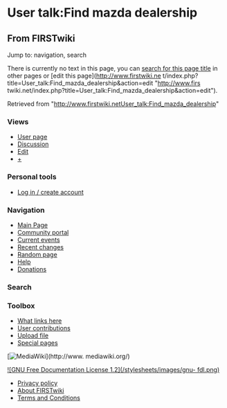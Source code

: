 # User talk:Find mazda dealership

## From FIRSTwiki

Jump to: navigation, search

There is currently no text in this page, you can [search for this page title](Special:Search/Find_mazda_dealership "Special:Search/Find
mazda dealership") in other pages or [edit this page](http://www.firstwiki.ne
t/index.php?title=User_talk:Find_mazda_dealership&action=edit "http://www.firs
twiki.net/index.php?title=User_talk:Find_mazda_dealership&action=edit").

Retrieved from "<http://www.firstwiki.netUser_talk:Find_mazda_dealership>"

### Views

- [User page](/index.php?title=User:Find_mazda_dealership&action=edit)
- [Discussion](/index.php?title=User_talk:Find_mazda_dealership&action=edit)
- [Edit](/index.php?title=User_talk:Find_mazda_dealership&action=edit)
- [+](/index.php?title=User_talk:Find_mazda_dealership&action=edit&section=new)

### Personal tools

- [Log in / create account](/index.php?title=Special:Userlogin&returnto=User_talk:Find_mazda_dealership)

[](Main_Page "Main Page")

### Navigation

- [Main Page](Main_Page)
- [Community portal](FIRSTwiki:Community_portal)
- [Current events](Current_events)
- [Recent changes](Special:Recentchanges)
- [Random page](Special:Random)
- [Help](FIRSTwiki:Help)
- [Donations](FIRSTwiki:Site_support)

### Search

### Toolbox

- [What links here](Special:Whatlinkshere/User_talk:Find_mazda_dealership)
- [User contributions](Special:Contributions/Find_mazda_dealership)
- [Upload file](Special:Upload)
- [Special pages](Special:Specialpages)

[![MediaWiki](/skins/common/images/poweredby_mediawiki_88x31.png)](http://www.
mediawiki.org/)

[![GNU Free Documentation License 1.2](/stylesheets/images/gnu-
fdl.png)](http://www.gnu.org/copyleft/fdl.html)

- [Privacy policy](FIRSTwiki:Privacy_policy "FIRSTwiki:Privacy policy")
- [About FIRSTwiki](FIRSTwiki:About "FIRSTwiki:About")
- [Terms and Conditions](FIRSTwiki:Terms_and_conditions "FIRSTwiki:Terms and conditions")
